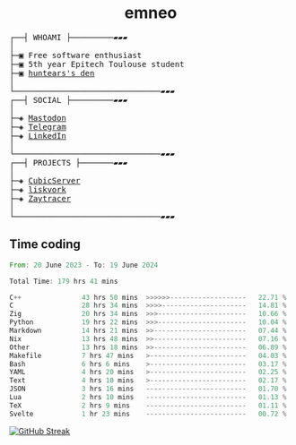 <h1 align="center">
emneo
</h1>
<!-- <p align="center">
<img src=https://huntears.com/img/pfp.webp width=30%/>
</p>
<style>
img {
    border-radius: 50%;
}
</style> -->
<pre>
┌──┤ WHOAMI ├─────────▰▰▰
│
├─▣ Free software enthusiast
├─▣ 5th year Epitech Toulouse student
├─▣ <a href="https://huntears.com/">huntears's den</a>
│
└───────────────────────────────▰▰▰
┌──┤ SOCIAL ├─────────▰▰▰
│
├─◈ <a href="https://fosstodon.org/@huntears">Mastodon</a>
├─◈ <a href="https://t.me/huntears">Telegram</a>
├─◈ <a href="https://www.linkedin.com/in/alexandre-flion">LinkedIn</a>
│
└───────────────────────────────▰▰▰
┌──┤ PROJECTS ├───────▰▰▰
│
├─◈ <a href="https://github.com/CubicMC/cubic-server">CubicServer</a>
├─◈ <a href="https://github.com/Epitech/B-AIA-500_liskvork">liskvork</a>
├─◈ <a href="https://github.com/Miou-zora/Zaytracer">Zaytracer</a>
│
└───────────────────────────────▰▰▰
</pre>

## Time coding

<!--START_SECTION:wakatime-->

```rust
From: 20 June 2023 - To: 19 June 2024

Total Time: 179 hrs 41 mins

C++               43 hrs 50 mins  >>>>>>-------------------   22.71 %
C                 28 hrs 34 mins  >>>>---------------------   14.81 %
Zig               20 hrs 34 mins  >>>----------------------   10.66 %
Python            19 hrs 22 mins  >>>----------------------   10.04 %
Markdown          14 hrs 21 mins  >>-----------------------   07.44 %
Nix               13 hrs 48 mins  >>-----------------------   07.16 %
Other             13 hrs 18 mins  >>-----------------------   06.89 %
Makefile          7 hrs 47 mins   >------------------------   04.03 %
Bash              6 hrs 6 mins    >------------------------   03.17 %
YAML              4 hrs 20 mins   >------------------------   02.25 %
Text              4 hrs 10 mins   >------------------------   02.17 %
JSON              3 hrs 16 mins   -------------------------   01.70 %
Lua               2 hrs 10 mins   -------------------------   01.13 %
TeX               2 hrs 9 mins    -------------------------   01.11 %
Svelte            1 hr 23 mins    -------------------------   00.72 %
```

<!--END_SECTION:wakatime-->

[![GitHub Streak](https://streak-stats.demolab.com?user=huntears)](https://git.io/streak-stats)
